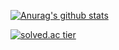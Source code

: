 [![Anurag's github stats](https://github-readme-stats.vercel.app/api?username=sjmjys954646)](https://github.com/anuraghazra/github-readme-stats)

[![solved.ac tier](http://mazassumnida.wtf/api/generate_badge?boj=lys9546)](https://solved.ac/lys9546)

<!--
**sjmjys954646/sjmjys954646** is a ✨ _special_ ✨ repository because its `README.md` (this file) appears on your GitHub profile.

Here are some ideas to get you started:

- 🔭 I’m currently working on ...
- 🌱 I’m currently learning ...
- 👯 I’m looking to collaborate on ...
- 🤔 I’m looking for help with ...
- 💬 Ask me about ...
- 📫 How to reach me: ...
- 😄 Pronouns: ...
- ⚡ Fun fact: ...
-->
